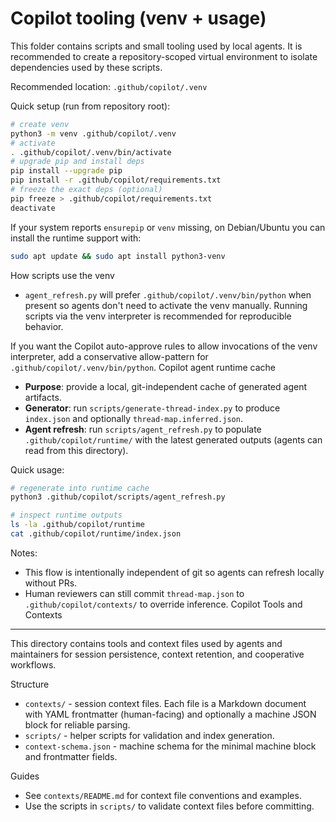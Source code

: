 # Copilot tooling (venv + usage)

This folder contains scripts and small tooling used by local agents. It is
recommended to create a repository-scoped virtual environment to isolate
dependencies used by these scripts.

Recommended location: `.github/copilot/.venv`

Quick setup (run from repository root):

```bash
# create venv
python3 -m venv .github/copilot/.venv
# activate
. .github/copilot/.venv/bin/activate
# upgrade pip and install deps
pip install --upgrade pip
pip install -r .github/copilot/requirements.txt
# freeze the exact deps (optional)
pip freeze > .github/copilot/requirements.txt
deactivate
```

If your system reports `ensurepip` or `venv` missing, on Debian/Ubuntu you
can install the runtime support with:

```bash
sudo apt update && sudo apt install python3-venv
```

How scripts use the venv
- `agent_refresh.py` will prefer `.github/copilot/.venv/bin/python` when present
  so agents don't need to activate the venv manually. Running scripts via the
  venv interpreter is recommended for reproducible behavior.

If you want the Copilot auto-approve rules to allow invocations of the venv
interpreter, add a conservative allow-pattern for `.github/copilot/.venv/bin/python`.
Copilot agent runtime cache

- **Purpose**: provide a local, git-independent cache of generated agent artifacts.
- **Generator**: run `scripts/generate-thread-index.py` to produce `index.json` and optionally `thread-map.inferred.json`.
- **Agent refresh**: run `scripts/agent_refresh.py` to populate `.github/copilot/runtime/` with the latest generated outputs (agents can read from this directory).

Quick usage:

```bash
# regenerate into runtime cache
python3 .github/copilot/scripts/agent_refresh.py

# inspect runtime outputs
ls -la .github/copilot/runtime
cat .github/copilot/runtime/index.json
```

Notes:
- This flow is intentionally independent of git so agents can refresh locally without PRs.
- Human reviewers can still commit `thread-map.json` to `.github/copilot/contexts/` to override inference.
Copilot Tools and Contexts
-------------------------

This directory contains tools and context files used by agents and maintainers for session persistence, context retention, and cooperative workflows.

Structure
- `contexts/` - session context files. Each file is a Markdown document with YAML frontmatter (human-facing) and optionally a machine JSON block for reliable parsing.
- `scripts/` - helper scripts for validation and index generation.
- `context-schema.json` - machine schema for the minimal machine block and frontmatter fields.

Guides
- See `contexts/README.md` for context file conventions and examples.
- Use the scripts in `scripts/` to validate context files before committing.
